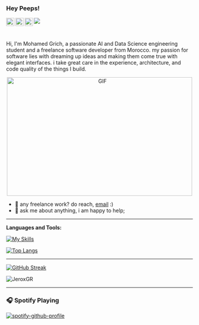 ### Hey Peeps!
<a href="https://www.instagram.com/_med.grich_/">
  <img align="left" alt="Jerox's Instagram" width="22px" src="https://raw.githubusercontent.com/hussainweb/hussainweb/main/icons/instagram.png" />
</a>

<a href="https://twitter.com/JRX_GR">
  <img align="left" alt="AJeroxGR | Twitter" width="22px" src="https://raw.githubusercontent.com/peterthehan/peterthehan/master/assets/twitter.svg" />
</a>

<a href="https://www.linkedin.com/in/mohamed-grich/">
  <img align="left" alt="Jerox's LinkedIN" width="22px" src="https://raw.githubusercontent.com/peterthehan/peterthehan/master/assets/linkedin.svg" />
</a>

![](https://visitor-badge.glitch.me/badge?page_id=jeroxgr)

<br />

Hi, I'm Mohamed Grich, a passionate AI and Data Science engineering student and a freelance software developer from Morocco. my passion for software lies with dreaming up ideas and making them come true with elegant interfaces. i take great care in the experience, architecture, and code quality of the things I build.


 <p align = "center"><img align="center" alt="GIF" src="https://github.com/abhisheknaiidu/abhisheknaiidu/blob/master/code.gif?raw=true" width="500" height="320" /></p>
  
- 💼 any freelance work? do reach, [email](mailto:med.grich2002@gmail.com) :)
- 💬 ask me about anything, i am happy to help;
------
**Languages and Tools:**  

[![My Skills](https://skills.thijs.gg/icons?i=js,html,css,c,cpp,py,mongodb,cs,unity)](https://skills.thijs.gg)

[![Top Langs](https://github-readme-stats.vercel.app/api/top-langs/?username=jeroxgr&layout=compact)](https://github.com/anuraghazra/github-readme-stats)

------


[![GitHub Streak](https://streak-stats.demolab.com?user=JeroxGr&theme=vue-dark&border_radius=5)](https://git.io/streak-stats)

<img src="https://github-readme-stats.vercel.app/api?username=jeroxgr&show_icons=true&theme=gotham" alt="JeroxGR" />

------
### 🎧 Spotify Playing

[![spotify-github-profile](https://spotify-github-profile.vercel.app/api/view?uid=g9mmploi6sdrg6sk0xosqex2u&cover_image=true&theme=default)](https://github.com/kittinan/spotify-github-profile) 






